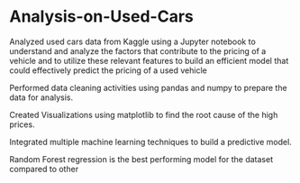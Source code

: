 # Analysis-on-Used-Cars


Analyzed used cars data from Kaggle using a Jupyter notebook to understand and analyze the factors that contribute to the pricing of a vehicle and to utilize these relevant features to build an efficient model that could effectively predict the pricing of a used vehicle

Performed data cleaning activities using pandas and numpy to prepare the data for analysis.

Created Visualizations using matplotlib to find the root cause of the high prices.

Integrated multiple machine learning techniques to build a predictive model.

Random Forest regression is the best performing model for the dataset compared to other

